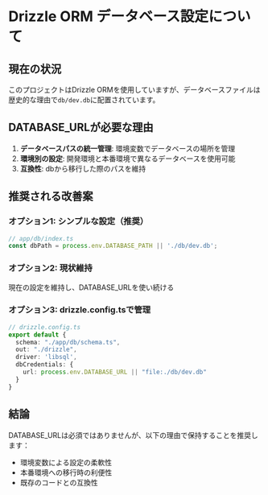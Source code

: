 # Drizzle ORM データベース設定について

## 現在の状況

このプロジェクトはDrizzle ORMを使用していますが、データベースファイルは歴史的な理由で`db/dev.db`に配置されています。

## DATABASE_URLが必要な理由

1. **データベースパスの統一管理**: 環境変数でデータベースの場所を管理
2. **環境別の設定**: 開発環境と本番環境で異なるデータベースを使用可能
3. **互換性**: dbから移行した際のパスを維持

## 推奨される改善案

### オプション1: シンプルな設定（推奨）
```typescript
// app/db/index.ts
const dbPath = process.env.DATABASE_PATH || './db/dev.db';
```

### オプション2: 現状維持
現在の設定を維持し、DATABASE_URLを使い続ける

### オプション3: drizzle.config.tsで管理
```typescript
// drizzle.config.ts
export default {
  schema: "./app/db/schema.ts",
  out: "./drizzle",
  driver: 'libsql',
  dbCredentials: {
    url: process.env.DATABASE_URL || "file:./db/dev.db"
  }
}
```

## 結論

DATABASE_URLは必須ではありませんが、以下の理由で保持することを推奨します：
- 環境変数による設定の柔軟性
- 本番環境への移行時の利便性
- 既存のコードとの互換性
